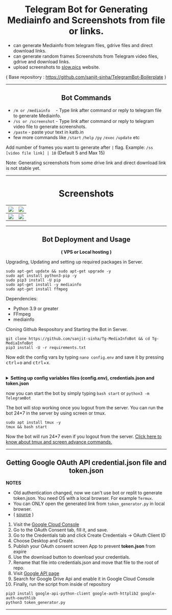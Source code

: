 <div align="center"> 
<h1><b> Telegram Bot for Generating Mediainfo and Screenshots from file or links.</b></h1>
</div>

- can generate Mediainfo from telegram files, gdrive files and direct download links.
- can generate random frames Screenshots from Telegram video files, gdrive and download links.
- upload screenshots to <a href="https://slow.pics/">slow.pics</a> website.

( Base repository : https://github.com/sanjit-sinha/TelegramBot-Boilerplate )

----

<div align="center"> 
<h2><b> Bot Commands </b></h2>
</div>

- `/m or /mediainfo  ` - Type link after command or reply to telegram file to generate Mediainfo.
- `/ss or /screenshot` - Type link after command or reply to telegram video file to generate screenshots.
- `/paste` - paste your text in katb.in
- few more commands like `/start` `/help` `/py` `/exec` `/update` etc

Add number of frames you want to generate after `|` flag. Example: `/ss [video file link] | 10` (Default 5 and Max 15)

Note: Generating screenshots from some drive link and direct download link is not stable yet.

----
<div align="center"> 
<h1><b>Screenshots</b></h1>
</div>

| ![](https://te.legra.ph/file/9a29440d0a8544408f28f.jpg) | ![](https://te.legra.ph/file/3d81bf56ab50635fdcb45.jpg)|
|--------------------------------------------------------|--------------------------------------------------------|
| ![](https://te.legra.ph/file/54454be994d4311bcf20e.jpg)| ![](https://te.legra.ph/file/cdc73890b2693686b3d2b.jpg) |

------

 
<div align="center"> 
<h2><b>Bot Deployment and Usage</b></h2>
<p><b>( VPS or Local hosting )</b></p>
</div>

Upgrading, Updating and setting up required packages in Server.

```
sudo apt-get update && sudo apt-get upgrade -y
sudo apt install python3-pip -y
sudo pip3 install -U pip
sudo apt-get install -y mediainfo
sudo apt-get install ffmpeg
```

Dependencies:
- Python 3.9 or greater
- FFmpeg
- mediainfo

Cloning Github Respository and Starting the Bot in Server.
 
```
git clone https://github.com/sanjit-sinha/Tg-MediaInfoBot && cd Tg-MediaInfoBot
pip3 install -U -r requirements.txt
```

Now edit the config vars by typing `nano config.env` and save it by pressing <kbd>ctrl</kbd>+<kbd>o</kbd> and <kbd>ctrl</kbd>+<kbd>x</kbd>.
<br>
<br>

<details>
<summary><strong> Setting up config variables files (config.env), credentials.json and token.json</strong></summary>
<br>
<ul>
 <li>Get your API_ID and API_HASH from <a href="https://my.telegram.org/auth">Telegram.org</a>, BOT_TOKEN from <a href="https://t.me/botfather">Botfather.</a> You can get user ids for bot owner from <a href="https://t.me/MissRose_bot">MissRoseBot</a> by just using /info command and copying ID value from result. </li>
 <li>Click <a href="https://github.com/sanjit-sinha/Tg-MediaInfoBot#getting-google-oauth-api-credentialjson-file-and-tokenjson">here</a> for getting Google OAuth API credential.json file and token.json
 </ul>
</details>

now you can start the bot by simply typing `bash start` or `python3 -m TelegramBot`

The bot will stop working once you logout from the server. You can run the bot 24*7 in the server by using screen or tmux.
```
sudo apt install tmux -y
tmux && bash start
```
  
Now the bot will run 24*7 even if you logout from the server. [Click here to know about tmux and screen advance commands.](https://grizzled-cobalt-5da.notion.site/Terminal-Multiplexers-to-run-your-command-24-7-3b2f3fd15922411dbb9a46986bd0e116)

------
 
<div align="center"> 
<h2><b>Getting Google OAuth API credential.json file and token.json</b></h2>
</div>

**NOTES**
- Old authentication changed, now we can't use bot or replit to generate token.json. You need OS with a local browser. For example `Termux`.
- You can ONLY open the generated link from `token_generator.py` in local browser.
- ( <a href="https://github.com/anasty17/mirror-leech-telegram-bot#3-getting-google-oauth-api-credential-file-and-tokenpickle">source</a> )

1. Visit the [Google Cloud Console](https://console.developers.google.com/apis/credentials)
2. Go to the OAuth Consent tab, fill it, and save.
3. Go to the Credentials tab and click Create Credentials -> OAuth Client ID
4. Choose Desktop and Create.
5. Publish your OAuth consent screen App to prevent **token.json** from expire
6. Use the download button to download your credentials.
7. Rename that file into credentials.json and move that file to the root of repo.
8. Visit [Google API page](https://console.developers.google.com/apis/library)
9. Search for Google Drive Api and enable it in Google Cloud Console 
10. Finally, run the script from inside of repository 

```
pip3 install google-api-python-client google-auth-httplib2 google-auth-oauthlib
python3 token_generator.py
```


-----
